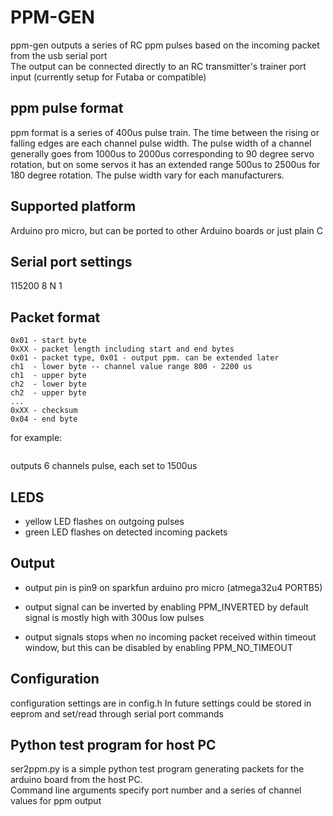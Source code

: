 # PPM-GEN
ppm-gen outputs a series of RC ppm pulses based on
the incoming packet from the usb serial port  
The output can be connected directly to an RC transmitter's
trainer port input (currently setup for Futaba or compatible)

## ppm pulse format
ppm format is a series of 400us pulse train. The time between the rising or falling edges are each channel pulse width. The pulse width of a channel generally goes from 1000us to 2000us corresponding to 90 degree servo rotation, but on some servos it has an extended range 500us to 2500us for 180 degree rotation. The pulse width vary for each manufacturers.

## Supported platform
Arduino pro micro, but can be ported to other Arduino boards or just plain C

## Serial port settings
115200 8 N 1

## Packet format
```
0x01 - start byte
0xXX - packet length including start and end bytes
0x01 - packet type, 0x01 - output ppm. can be extended later
ch1  - lower byte -- channel value range 800 - 2200 us
ch1  - upper byte
ch2  - lower byte
ch2  - upper byte
...
0xXX - checksum
0x04 - end byte
```  
for example:  
```01 11 01 dc 05 dc 05 dc 05 dc 05 dc 05 dc 05 59 04
```  
outputs 6 channels pulse, each set to 1500us

## LEDS
- yellow LED flashes on outgoing pulses  
- green LED flashes on detected incoming packets

## Output
- output pin is pin9 on sparkfun arduino pro micro
(atmega32u4 PORTB5)

- output signal can be inverted by enabling PPM_INVERTED
by default signal is mostly high with 300us low pulses

- output signals stops when no incoming packet received within timeout window, but
this can be disabled by enabling PPM_NO_TIMEOUT

## Configuration
configuration settings are in config.h
In future settings could be stored in eeprom
and set/read through serial port commands

## Python test program for host PC
ser2ppm.py is a simple python test program generating packets for the arduino board
from the host PC.  
Command line arguments specify port number and a series of channel values for ppm output
